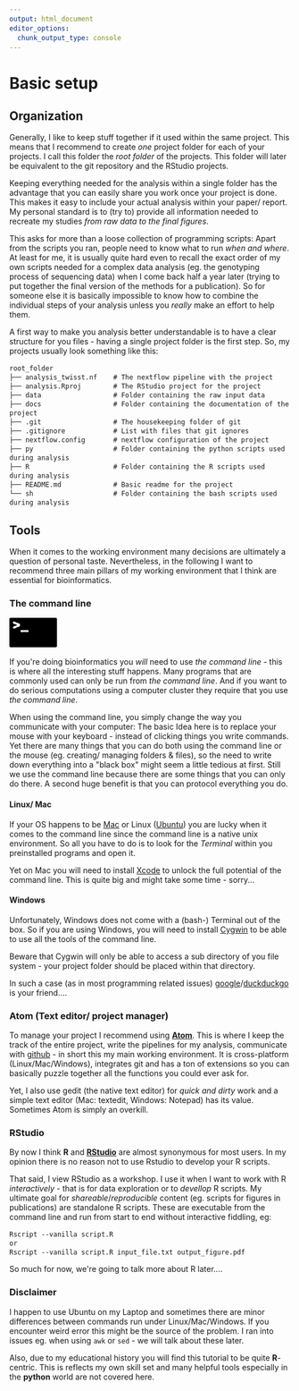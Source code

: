 ```yaml
---
output: html_document
editor_options:
  chunk_output_type: console
---
```


# Basic setup

## Organization

Generally, I like to keep stuff together if it used within the same project.
This means that I recommend to create *one* project folder for each of your projects.
I call this folder the *root folder* of the projects.
This folder will later be equivalent to the git repository and the RStudio projects.

Keeping everything needed for the analysis within a single folder has the advantage that you can easily share you work once your project is done.
This makes it easy to include your actual analysis within your paper/ report.
My personal standard is to (try to) provide all information needed to recreate my studies *from raw data to the final figures*.

This asks for more than a loose collection of programming scripts: Apart from the scripts you ran, people need to know what to run *when and where*.
At least for me, it is usually quite hard even to recall the exact order of my own scripts needed for a complex data analysis (eg. the genotyping process of sequencing data) when I come back half a year later (trying to put together the final version of the methods for a publication).
So for someone else it is basically impossible to know how to combine the individual steps of your analysis unless you *really* make an effort to help them.

A first way to make you analysis better understandable is to have a clear structure for you files - having a single project folder is the first step.
So, my projects usually look something like this:

```
root_folder
├── analysis_twisst.nf    # The nextflow pipeline with the project
├── analysis.Rproj        # The RStudio project for the project
├── data                  # Folder containing the raw input data
├── docs                  # Folder containing the documentation of the project
├── .git                  # The housekeeping folder of git
├── .gitignore            # List with files that git ignores
├── nextflow.config       # nextflow configuration of the project
├── py                    # Folder containing the python scripts used during analysis
├── R                     # Folder containing the R scripts used during analysis
├── README.md             # Basic readme for the project
└── sh                    # Folder containing the bash scripts used during analysis
```
## Tools

When it comes to the working environment many decisions are ultimately a question of personal taste.
Nevertheless, in the following I want to recommend three main pillars of my working environment that I think are essential for bioinformatics.  

### The command line

![](cl.svg) 

If you're doing bioinformatics you *will* need to use *the command line* - this is where all the interesting stuff happens.
Many programs that are commonly used can only be run from *the command line*.
And if you want to do serious computations using a computer cluster they require that you use *the command line*.

When using the command line, you simply change the way you communicate with your computer: 
The basic Idea here is to replace your mouse with your keyboard - instead of clicking things you write commands.
Yet there are many things that you can do both using the command line or the mouse (eg. creating/ managing folders & files), so the need to write down everything into a "black box" might seem a little tedious at first. Still we use the command line because there are some things that you can only do there. A second huge benefit is that you can protocol everything you do.

#### Linux/ Mac

If your OS happens to be [Mac](https://support.apple.com/en-ca/guide/terminal/welcome/mac) or Linux ([Ubuntu](https://www.ubuntubeginner.com/ubuntu-terminal-basics/)) you are lucky when it comes to the command line since the command line is a native unix environment. So all you have to do is to look for the *Terminal* within you preinstalled programs and open it.

Yet on Mac you will need to install [Xcode](https://itunes.apple.com/us/app/xcode/id497799835?mt=12) to unlock the full potential of the command line.
This is quite big and might take some time - sorry...

#### Windows

Unfortunately, Windows does not come with a (bash-) Terminal out of the box.
So if you are using Windows, you will need to install [Cygwin](https://cygwin.com/) to be able to use all the tools of the command line.

Beware that Cygwin will only be able to access a sub directory of you file system - your project folder should be placed within that directory.


In such a case (as in most programming related issues) [google](https://www.google.com)/[duckduckgo](https://duckduckgo.com) is your friend....

### Atom (Text editor/ project manager)

To manage your project I recommend using [**Atom**](https://atom.io/).
This is where I keep the track of the entire project, write the pipelines for my analysis, communicate with [github](https://github.com/) - in short this my main working environment.
It is cross-platform (Linux/Mac/Windows), integrates git and has a ton of extensions so you can basically puzzle together all the functions you could ever ask for.

Yet, I also use gedit (the native text editor) for *quick and dirty* work and a simple text editor (Mac: textedit, Windows: Notepad) has its value.
Sometimes Atom is simply an overkill.

### RStudio

By now I think **R** and [**RStudio**](https://www.rstudio.com/) are almost synonymous for most users.
In my opinion there is no reason not to use Rstudio to develop your R scripts.

That said, I view RStudio as a workshop.
I use it when I want to work with R *interactively* - that is for data exploration or to *devellop* R scripts.
My ultimate goal for *shareable*/*reproducible* content (eg. scripts for figures in publications) are standalone R scripts.
These are executable from the command line and run from start to end without interactive fiddling, eg:

```
Rscript --vanilla script.R
or
Rscript --vanilla script.R input_file.txt output_figure.pdf
```

So much for now, we're going to talk more about R later....

### Disclaimer

I happen to use Ubuntu on my Laptop and sometimes there are minor differences between commands run under Linux/Mac/Windows.
If you encounter weird error this might be the source of the problem.
I ran into issues eg. when using `awk` or `sed` - we will talk about these later.

Also, due to my educational history you will find this tutorial to be quite **R**-centric.
This is reflects my own skill set and many helpful tools especially in the **python** world are not covered here.
